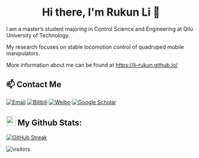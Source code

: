 <h1 align="center">Hi there, I'm Rukun Li 👋</h1>

 I am a master’s student majoring in Control Science and Engineering at Qilu University of Technology. 
 
 My research focuses on stable locomotion control of quadruped mobile manipulators.
 
 More information about me can be found at https://li-rukun.github.io/

## 📫 Contact Me
[![Email](https://img.shields.io/badge/Email-1DA1F2)](mailto:backpacker123@126.com)
[![Bilibili](https://img.shields.io/badge/Bilibili-FFE4E1)](https://space.bilibili.com/316575034)
[![Weibo](https://img.shields.io/badge/Weibo-F6546A)](https://weibo.com/u/6213325896)
[![Google Scholar](https://img.shields.io/badge/Google%20Scholar-00CED1)](https://scholar.google.com.hk/citations?user=VjX8AcMAAAAJ)

## <img src='https://media3.giphy.com/media/v1.Y2lkPTc5MGI3NjExcHYwYmY1dnJ2cHA4ZnIyMHdkNnBoN2V5OTlsdjg5dXh5YjY2dm5xZCZlcD12MV9pbnRlcm5hbF9naWZfYnlfaWQmY3Q9Zw/du3J3cXyzhj75IOgvA/giphy.gif' width='25' /> My Github Stats:
 [![GitHub Streak](https://streak-stats.demolab.com?user=li-rukun&theme=holi-theme&hide_border=true)](https://git.io/streak-stats)

 ![visitors](https://visitor-badge.laobi.icu/badge?page_id=li-rukun.li-rukun)

<!--
**li-rukun/li-rukun** is a ✨ _special_ ✨ repository because its `README.md` (this file) appears on your GitHub profile.

Here are some ideas to get you started:

- 🔭 I’m currently working on ...
- 🌱 I’m currently learning ...
- 👯 I’m looking to collaborate on ...
- 🤔 I’m looking for help with ...
- 💬 Ask me about ...
- 📫 How to reach me: ...
- 😄 Pronouns: ...
- ⚡ Fun fact: ...
-->

